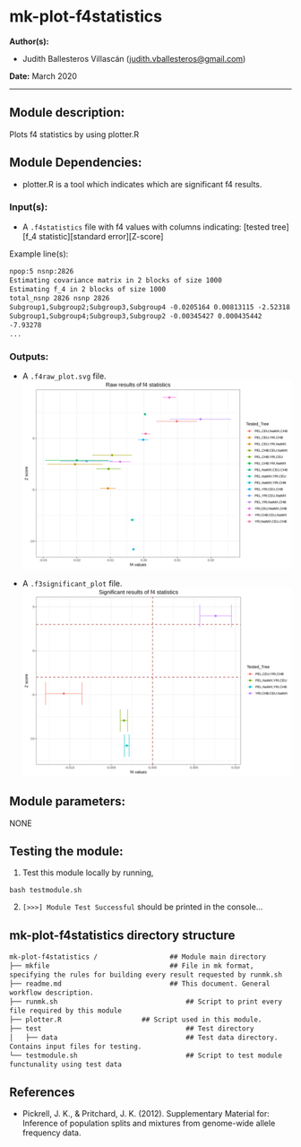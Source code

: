 # mk-plot-f4statistics
**Author(s):**

* Judith Ballesteros Villascán (judith.vballesteros@gmail.com)

**Date:** March 2020 

---

## Module description:
Plots f4 statistics by using plotter.R

## Module Dependencies:
* plotter.R is a tool which indicates which are significant f4 results.

### Input(s):

* A `.f4statistics` file with f4 values with columns indicating:
[tested tree][f_4 statistic][standard error][Z-score]

Example line(s):

```
npop:5 nsnp:2826
Estimating covariance matrix in 2 blocks of size 1000
Estimating f_4 in 2 blocks of size 1000
total_nsnp 2826 nsnp 2826
Subgroup1,Subgroup2;Subgroup3,Subgroup4 -0.0205164 0.00813115 -2.52318
Subgroup1,Subgroup4;Subgroup3,Subgroup2 -0.00345427 0.000435442 -7.93278
...
```

### Outputs:

* A `.f4raw_plot.svg` file.
![Example of f4raw_plot](../../dev_notes/f4raw_plot.svg)

* A `.f3significant_plot` file.
![Example of f4significant_plot](../../dev_notes/f4significant_plot.svg)

## Module parameters:
NONE

## Testing the module:

1. Test this module locally by running,
```
bash testmodule.sh
```

2. `[>>>] Module Test Successful` should be printed in the console...

## mk-plot-f4statistics directory structure

````
mk-plot-f4statistics /				    ## Module main directory
├── mkfile						   		## File in mk format, specifying the rules for building every result requested by runmk.sh
├── readme.md							## This document. General workflow description.
├── runmk.sh								## Script to print every file required by this module
├── plotter.R					 ## Script used in this module.
├── test									## Test directory
│   ├── data								## Test data directory. Contains input files for testing.
└── testmodule.sh							## Script to test module functunality using test data
````
## References
* Pickrell, J. K., & Pritchard, J. K. (2012). Supplementary Material for: Inference of population splits and mixtures from genome-wide allele frequency data.
